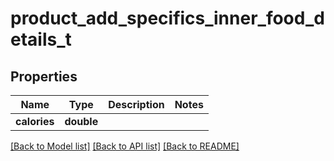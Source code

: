 # product_add_specifics_inner_food_details_t

## Properties
Name | Type | Description | Notes
------------ | ------------- | ------------- | -------------
**calories** | **double** |  | 

[[Back to Model list]](../README.md#documentation-for-models) [[Back to API list]](../README.md#documentation-for-api-endpoints) [[Back to README]](../README.md)


